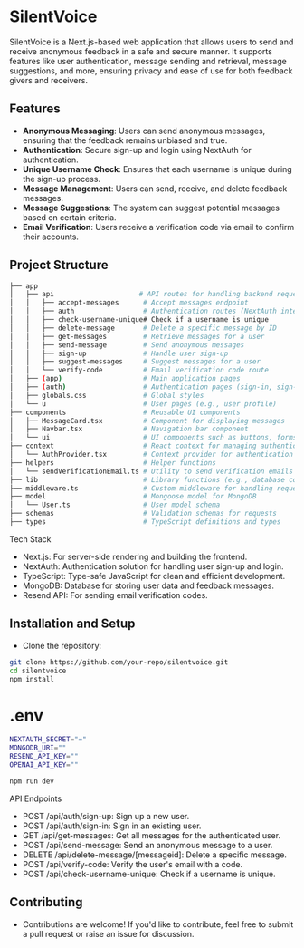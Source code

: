 # SilentVoice

SilentVoice is a Next.js-based web application that allows users to send and receive anonymous feedback in a safe and secure manner. It supports features like user authentication, message sending and retrieval, message suggestions, and more, ensuring privacy and ease of use for both feedback givers and receivers.

## Features

- **Anonymous Messaging**: Users can send anonymous messages, ensuring that the feedback remains unbiased and true.
- **Authentication**: Secure sign-up and login using NextAuth for authentication.
- **Unique Username Check**: Ensures that each username is unique during the sign-up process.
- **Message Management**: Users can send, receive, and delete feedback messages.
- **Message Suggestions**: The system can suggest potential messages based on certain criteria.
- **Email Verification**: Users receive a verification code via email to confirm their accounts.

## Project Structure

```bash
├── app
│   ├── api                     # API routes for handling backend requests
│   │   ├── accept-messages      # Accept messages endpoint
│   │   ├── auth                 # Authentication routes (NextAuth integration)
│   │   ├── check-username-unique# Check if a username is unique
│   │   ├── delete-message       # Delete a specific message by ID
│   │   ├── get-messages         # Retrieve messages for a user
│   │   ├── send-message         # Send anonymous messages
│   │   ├── sign-up              # Handle user sign-up
│   │   ├── suggest-messages     # Suggest messages for a user
│   │   └── verify-code          # Email verification code route
│   ├── (app)                    # Main application pages
│   ├── (auth)                   # Authentication pages (sign-in, sign-up, verify)
│   ├── globals.css              # Global styles
│   └── u                        # User pages (e.g., user profile)
├── components                   # Reusable UI components
│   ├── MessageCard.tsx          # Component for displaying messages
│   ├── Navbar.tsx               # Navigation bar component
│   └── ui                       # UI components such as buttons, forms, etc.
├── context                      # React context for managing authentication state
│   └── AuthProvider.tsx         # Context provider for authentication
├── helpers                      # Helper functions
│   └── sendVerificationEmail.ts # Utility to send verification emails
├── lib                          # Library functions (e.g., database connection)
├── middleware.ts                # Custom middleware for handling requests
├── model                        # Mongoose model for MongoDB
│   └── User.ts                  # User model schema
├── schemas                      # Validation schemas for requests
├── types                        # TypeScript definitions and types

```

Tech Stack
- Next.js: For server-side rendering and building the frontend.
- NextAuth: Authentication solution for handling user sign-up and login.
- TypeScript: Type-safe JavaScript for clean and efficient development.
- MongoDB: Database for storing user data and feedback messages.
- Resend API: For sending email verification codes.

## Installation and Setup
- Clone the repository:
```bash
git clone https://github.com/your-repo/silentvoice.git
cd silentvoice    
npm install
```

# .env
``` bash
NEXTAUTH_SECRET="=" 
MONGODB_URI=""
RESEND_API_KEY=""
OPENAI_API_KEY=""
```

```bash
npm run dev
```
API Endpoints
- POST /api/auth/sign-up: Sign up a new user.
- POST /api/auth/sign-in: Sign in an existing user.
- GET /api/get-messages: Get all messages for the authenticated user.
- POST /api/send-message: Send an anonymous message to a user.
- DELETE /api/delete-message/[messageid]: Delete a specific message.
- POST /api/verify-code: Verify the user's email with a code.
- POST /api/check-username-unique: Check if a username is unique.

## Contributing
- Contributions are welcome! If you'd like to contribute, feel free to submit a pull request or raise an issue for discussion.


